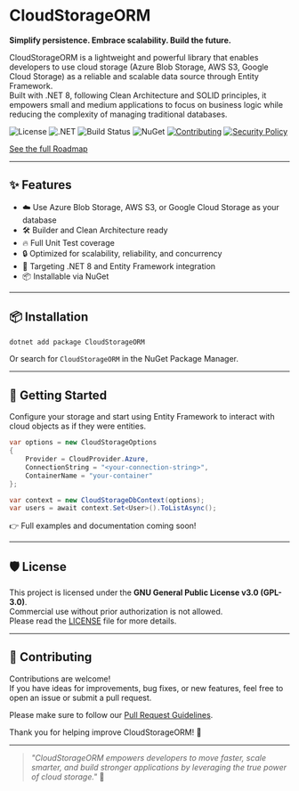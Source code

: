 # CloudStorageORM

**Simplify persistence. Embrace scalability. Build the future.**

CloudStorageORM is a lightweight and powerful library that enables developers to use cloud storage (Azure Blob Storage, AWS S3, Google Cloud Storage) as a reliable and scalable data source through Entity Framework.  
Built with .NET 8, following Clean Architecture and SOLID principles, it empowers small and medium applications to focus on business logic while reducing the complexity of managing traditional databases.

![License](https://img.shields.io/badge/license-GPLv3-blue)
![.NET](https://img.shields.io/badge/.NET-8.0-blue)
![Build Status](https://github.com/rzavalik/CloudStorageORM/actions/workflows/ci.yml/badge.svg)
![NuGet](https://img.shields.io/nuget/v/CloudStorageORM?color=blue)
[![Contributing](https://img.shields.io/badge/Contributing-Guidelines-blue.svg)](./CONTRIBUTING.md)
[![Security Policy](https://img.shields.io/badge/Security-Policy-blue.svg)](./SECURITY.md)

[See the full Roadmap](./ROADMAP.md)

---

## ✨ Features

- ☁️ Use Azure Blob Storage, AWS S3, or Google Cloud Storage as your database
- 🛠️ Builder and Clean Architecture ready
- 🔥 Full Unit Test coverage
- 🔒 Optimized for scalability, reliability, and concurrency
- 🎯 Targeting .NET 8 and Entity Framework integration
- 📦 Installable via NuGet

---

## 📦 Installation

```bash
dotnet add package CloudStorageORM
```

Or search for `CloudStorageORM` in the NuGet Package Manager.

---

## 🚀 Getting Started

Configure your storage and start using Entity Framework to interact with cloud objects as if they were entities.

```csharp
var options = new CloudStorageOptions
{
    Provider = CloudProvider.Azure,
    ConnectionString = "<your-connection-string>",
    ContainerName = "your-container"
};

var context = new CloudStorageDbContext(options);
var users = await context.Set<User>().ToListAsync();
```

👉 Full examples and documentation coming soon!

---

## 🛡️ License

This project is licensed under the **GNU General Public License v3.0 (GPL-3.0)**.  
Commercial use without prior authorization is not allowed.  
Please read the [LICENSE](LICENSE) file for more details.

---

## 🤝 Contributing

Contributions are welcome!  
If you have ideas for improvements, bug fixes, or new features, feel free to open an issue or submit a pull request.

Please make sure to follow our [Pull Request Guidelines](./.github/PULL_REQUEST_TEMPLATE.md).

Thank you for helping improve CloudStorageORM! 🚀

---

> _"CloudStorageORM empowers developers to move faster, scale smarter, and build stronger applications by leveraging the true power of cloud storage."_ 🚀
